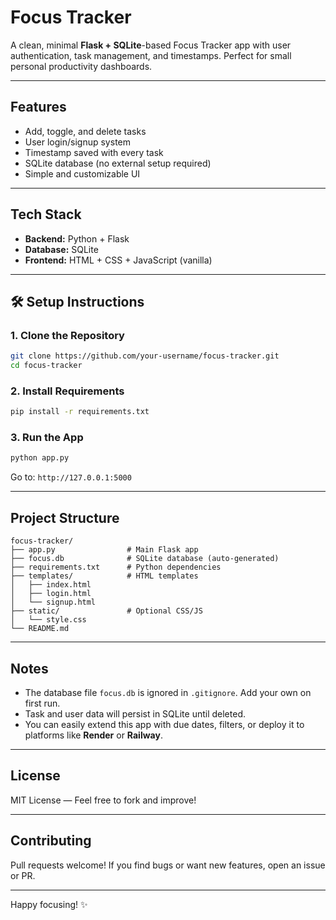 # Focus Tracker

A clean, minimal **Flask + SQLite**-based Focus Tracker app with user authentication, task management, and timestamps. Perfect for small personal productivity dashboards.

---

## Features

*  Add, toggle, and delete tasks
*  User login/signup system
*  Timestamp saved with every task
*  SQLite database (no external setup required)
*  Simple and customizable UI

---

##  Tech Stack

* **Backend:** Python + Flask
* **Database:** SQLite
* **Frontend:** HTML + CSS + JavaScript (vanilla)

---

## 🛠 Setup Instructions

### 1. Clone the Repository

```bash
git clone https://github.com/your-username/focus-tracker.git
cd focus-tracker
```

### 2. Install Requirements

```bash
pip install -r requirements.txt
```

### 3. Run the App

```bash
python app.py
```

Go to: `http://127.0.0.1:5000`

---

##  Project Structure

```
focus-tracker/
├── app.py                # Main Flask app
├── focus.db              # SQLite database (auto-generated)
├── requirements.txt      # Python dependencies
├── templates/            # HTML templates
│   ├── index.html
│   ├── login.html
│   └── signup.html
├── static/               # Optional CSS/JS
│   └── style.css
└── README.md
```

---

## Notes

* The database file `focus.db` is ignored in `.gitignore`. Add your own on first run.
* Task and user data will persist in SQLite until deleted.
* You can easily extend this app with due dates, filters, or deploy it to platforms like **Render** or **Railway**.

---

## License

MIT License — Feel free to fork and improve!

---

## Contributing

Pull requests welcome! If you find bugs or want new features, open an issue or PR.

---

Happy focusing! ✨
